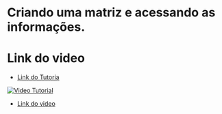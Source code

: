 # Criando uma matriz e acessando as informações.
 
 # Link do video
 
 * [Link do Tutoria](https://www.youtube.com/watch?v=LxjxiUv9Yg8)
 
 [![Video Tutorial](https://github.com/TiagoMoreiraPimentel/JAVA/blob/main/Java_Primeiros_passos/matriz_mostrar_valores_diaginais/captura.jpg?raw=true)](https://www.youtube.com/watch?v=LxjxiUv9Yg8)
 
 * [Link do video](https://www.youtube.com/watch?v=LxjxiUv9Yg8)